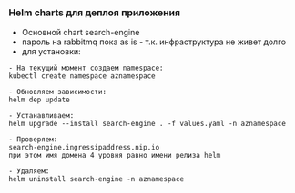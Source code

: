 ### Helm charts для деплоя приложения

- Основной chart search-engine
- пароль на rabbitmq пока as is - т.к. инфраструктура не живет долго
- для установки:

```
- На текущий момент создаем namespace:
kubectl create namespace aznamespace

- Обновляем зависимости:
helm dep update

- Устанавливаем:
helm upgrade --install search-engine . -f values.yaml -n aznamespace

- Проверяем:
search-engine.ingressipaddress.nip.io
при этом имя домена 4 уровня равно имени релиза helm

- Удаляем:
helm uninstall search-engine -n aznamespace
```
